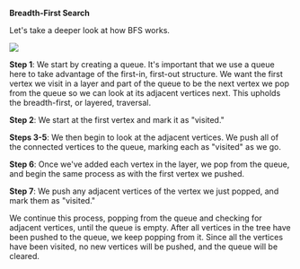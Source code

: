 **Breadth-First Search**

Let's take a deeper look at how BFS works. 

![](https://i.imgur.com/fUl7Mnu.png)

**Step 1**: We start by creating a queue. It's important that we use a queue here to take advantage of the first-in, first-out structure. We want the first vertex we visit in a layer and part of the queue to be the next vertex we pop from the queue so we can look at its adjacent vertices next. This upholds the breadth-first, or layered, traversal. 

**Step 2**: We start at the first vertex and mark it as "visited." 

**Steps 3-5**: We then begin to look at the adjacent vertices. We push all of the connected vertices to the queue, marking each as "visited" as we go. 

**Step 6**: Once we've added each vertex in the layer, we pop from the queue, and begin the same process as with the first vertex we pushed. 

**Step 7**: We push any adjacent vertices of the vertex we just popped, and mark them as "visited." 

We continue this process, popping from the queue and checking for adjacent vertices, until the queue is empty. After all vertices in the tree have been pushed to the queue, we keep popping from it. Since all the vertices have been visited, no new vertices will be pushed, and the queue will be cleared. 
